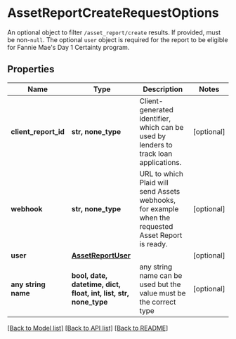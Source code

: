 # AssetReportCreateRequestOptions

An optional object to filter `/asset_report/create` results. If provided, must be non-`null`. The optional `user` object is required for the report to be eligible for Fannie Mae's Day 1 Certainty program.

## Properties
Name | Type | Description | Notes
------------ | ------------- | ------------- | -------------
**client_report_id** | **str, none_type** | Client-generated identifier, which can be used by lenders to track loan applications. | [optional] 
**webhook** | **str, none_type** | URL to which Plaid will send Assets webhooks, for example when the requested Asset Report is ready. | [optional] 
**user** | [**AssetReportUser**](AssetReportUser.md) |  | [optional] 
**any string name** | **bool, date, datetime, dict, float, int, list, str, none_type** | any string name can be used but the value must be the correct type | [optional]

[[Back to Model list]](../README.md#documentation-for-models) [[Back to API list]](../README.md#documentation-for-api-endpoints) [[Back to README]](../README.md)


